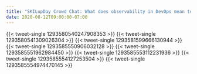 ```yaml
---
title: "SKILupDay Crowd Chat: What does observability in DevOps mean to you?"
date: 2020-08-12T09:00:00-07:00
---
```


{{< tweet-single 1293580540247908353 >}}
{{< tweet-single 1293580541309026304 >}}
{{< tweet-single 1293581599666130944 >}}
{{< tweet-single 1293585550906032128 >}}
{{< tweet-single 1293585551962984450 >}}
{{< tweet-single 1293585553112231936 >}}
{{< tweet-single 1293585554127253504 >}}
{{< tweet-single 1293585554974470145 >}}
